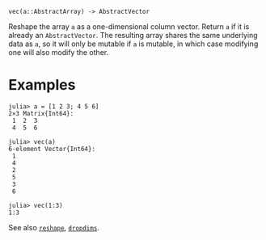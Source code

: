 ```
vec(a::AbstractArray) -> AbstractVector
```

Reshape the array `a` as a one-dimensional column vector. Return `a` if it is already an `AbstractVector`. The resulting array shares the same underlying data as `a`, so it will only be mutable if `a` is mutable, in which case modifying one will also modify the other.

# Examples

```jldoctest
julia> a = [1 2 3; 4 5 6]
2×3 Matrix{Int64}:
 1  2  3
 4  5  6

julia> vec(a)
6-element Vector{Int64}:
 1
 4
 2
 5
 3
 6

julia> vec(1:3)
1:3
```

See also [`reshape`](@ref), [`dropdims`](@ref).
